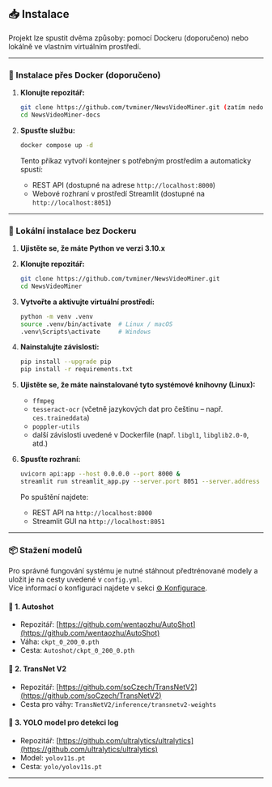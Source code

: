 ## 📥 Instalace

Projekt lze spustit dvěma způsoby: pomocí Dockeru (doporučeno) nebo lokálně ve vlastním virtuálním prostředí.

---

### 🐳 Instalace přes Docker (doporučeno)

1. **Klonujte repozitář:**

   ```bash
   git clone https://github.com/tvminer/NewsVideoMiner.git (zatím nedostupné)
   cd NewsVideoMiner-docs
   ```

2. **Spusťte službu:**

   ```bash
   docker compose up -d
   ```

   Tento příkaz vytvoří kontejner s potřebným prostředím a automaticky spustí:
   - REST API (dostupné na adrese `http://localhost:8000`)
   - Webové rozhraní v prostředí Streamlit (dostupné na `http://localhost:8051`)

---

### 🧪 Lokální instalace bez Dockeru

1. **Ujistěte se, že máte Python ve verzi 3.10.x**

2. **Klonujte repozitář:**

   ```bash
   git clone https://github.com/tvminer/NewsVideoMiner.git
   cd NewsVideoMiner
   ```

3. **Vytvořte a aktivujte virtuální prostředí:**

   ```bash
   python -m venv .venv
   source .venv/bin/activate  # Linux / macOS
   .venv\Scripts\activate     # Windows
   ```

4. **Nainstalujte závislosti:**

   ```bash
   pip install --upgrade pip
   pip install -r requirements.txt
   ```

5. **Ujistěte se, že máte nainstalované tyto systémové knihovny (Linux):**

   - `ffmpeg`
   - `tesseract-ocr` (včetně jazykových dat pro češtinu – např. `ces.traineddata`)
   - `poppler-utils`
   - další závislosti uvedené v Dockerfile (např. `libgl1`, `libglib2.0-0`, atd.)

6. **Spusťte rozhraní:**

   ```bash
   uvicorn api:app --host 0.0.0.0 --port 8000 &
   streamlit run streamlit_app.py --server.port 8051 --server.address 0.0.0.0
   ```

   Po spuštění najdete:
   - REST API na `http://localhost:8000`
   - Streamlit GUI na `http://localhost:8051`

---

### 📦 Stažení modelů

Pro správné fungování systému je nutné stáhnout předtrénované modely a uložit je na cesty uvedené v `config.yml`.  
Více informací o konfiguraci najdete v sekci [⚙️ Konfigurace](konfigurace.md).

#### 🔹 1. Autoshot

- Repozitář: [https://github.com/wentaozhu/AutoShot](https://github.com/wentaozhu/AutoShot)
- Váha: `ckpt_0_200_0.pth`
- Cesta: `Autoshot/ckpt_0_200_0.pth`

#### 🔹 2. TransNet V2

- Repozitář: [https://github.com/soCzech/TransNetV2](https://github.com/soCzech/TransNetV2)
- Cesta pro váhy: `TransNetV2/inference/transnetv2-weights`

#### 🔹 3. YOLO model pro detekci log

- Repozitář: [https://github.com/ultralytics/ultralytics](https://github.com/ultralytics/ultralytics)
- Model: `yolov11s.pt`
- Cesta: `yolo/yolov11s.pt`

---
